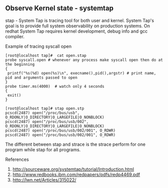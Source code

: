 ﻿## Observe Kernel state - systemtap

stap - System Tap is tracing tool for both user and kernel.  System Tap's goal is to provide full system 
observability on production systems. On redhat System Tap requires kernel development, debug info and gcc compiler.

Example of tracing syscall open

    [root@localhost tap]#  cat open.stap
    probe syscall.open # whenever any process make syscall open then do at the beginning  
    {
     printf("%s(%d) open(%s)\n", execname(),pid(),argstr) # print name, pid and arguments passed to open
    }
    probe timer.ms(4000)  # watch only 4 seconds
    {
     exit()
    }
    
    [root@localhost tap]# stap open.stp
    pcscd(2487) open("/proc/bus/usb", O_RDONLY|O_DIRECTORY|O_LARGEFILE|O_NONBLOCK)
    pcscd(2487) open("/proc/bus/usb/002", O_RDONLY|O_DIRECTORY|O_LARGEFILE|O_NONBLOCK)
    pcscd(2487) open("/proc/bus/usb/002/001", O_RDWR)
    pcscd(2487) open("/proc/bus/usb/002/001", O_RDWR)


The different between stap and strace is the strace perform for one program while stap for all programs.

References

1. http://sourceware.org/systemtap/tutorial/Introduction.html
2. http://www.redbooks.ibm.com/redpapers/pdfs/redp4469.pdf
3. http://lwn.net/Articles/315022/

